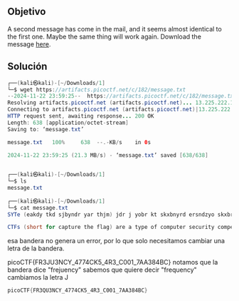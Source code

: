## Objetivo


A second message has come in the mail, and it seems almost identical to the first one. Maybe the same thing will work again. Download the message [here](https://artifacts.picoctf.net/c/181/message.txt).



## Solución

```java
┌──(kali㉿kali)-[~/Downloads/1]
└─$ wget https://artifacts.picoctf.net/c/182/message.txt 
--2024-11-22 23:59:25--  https://artifacts.picoctf.net/c/182/message.txt
Resolving artifacts.picoctf.net (artifacts.picoctf.net)... 13.225.222.120, 13.225.222.28, 13.225.222.105, ...
Connecting to artifacts.picoctf.net (artifacts.picoctf.net)|13.225.222.120|:443... connected.
HTTP request sent, awaiting response... 200 OK
Length: 638 [application/octet-stream]
Saving to: ‘message.txt’

message.txt   100%     638  --.-KB/s    in 0s          

2024-11-22 23:59:25 (21.3 MB/s) - ‘message.txt’ saved [638/638]

                                                        
┌──(kali㉿kali)-[~/Downloads/1]
└─$ ls
message.txt
                                                        
┌──(kali㉿kali)-[~/Downloads/1]
└─$ cat message.txt 
SYTe (eakdy tkd sjbyndr yar thjm) jdr j yobr kt skxbnyrd ersndzyo skxbryzyzkc. Skcyreyjcye jdr bdrercyrq gzya j ery kt sajhhrcmre gazsa yrey yarzd sdrjyzwzyo, yrsaczsjh (jcq mkkmhzcm) evzhhe, jcq bdklhrx-ekhwzcm jlzhzyo. Sajhhrcmre nenjhho skwrd j cnxlrd kt sjyrmkdzre, jcq garc ekhwrq, rjsa ozrhqe j eydzcm (sjhhrq j thjm) gazsa ze enlxzyyrq yk jc kchzcr eskdzcm erdwzsr. SYTe jdr j mdrjy gjo yk hrjdc j gzqr jddjo kt skxbnyrd ersndzyo evzhhe zc j ejtr, hrmjh rcwzdkcxrcy, jcq jdr akeyrq jcq bhjorq lo xjco ersndzyo mdknbe jdkncq yar gkdhq tkd tnc jcq bdjsyzsr. Tkd yaze bdklhrx, yar thjm ze: bzskSYT{TD3UN3CSO_4774SV5_4D3_S001_7JJ384LS}        
```


```java 
CTFs (short for capture the flag) are a type of computer security competition. Contestants are presented with a set of challenges which test their creativity, technical (and googling) skills, and problem-solving ability. Challenges usually cover a number of categories, and when solved, each yields a string (called a flag) which is submitted to an online scoring service. CTFs are a great way to learn a wide array of computer security skills in a safe, legal environment, and are hosted and played by many security groups around the world for fun and practice. For this problem, the flag is: picoCTF{FR3JU3NCY_4774CK5_4R3_C001_7AA384BC}                              
```

esa bandera no genera un error, por lo que solo necesitamos cambiar una letra de la bandera.

picoCTF{FR3JU3NCY_4774CK5_4R3_C001_7AA384BC}  notamos que la bandera dice "frejuency" sabemos que quiere decir "frequency" cambiamos la letra J 

```java
picoCTF{FR3QU3NCY_4774CK5_4R3_C001_7AA384BC}  
```
